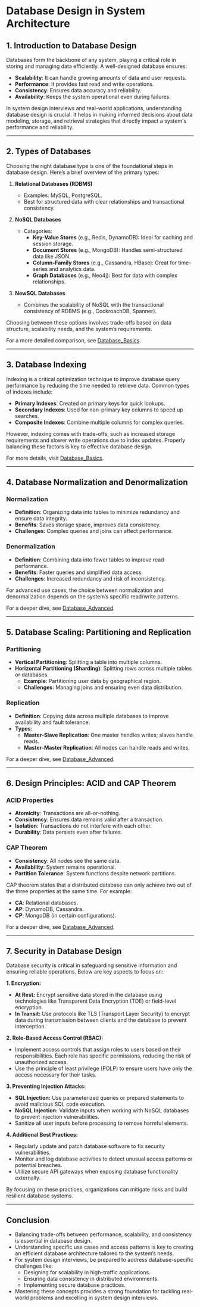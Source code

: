 # Database Design in System Architecture

## 1. **Introduction to Database Design**

Databases form the backbone of any system, playing a critical role in storing and managing data efficiently. A well-designed database ensures:

- **Scalability**: It can handle growing amounts of data and user requests.
- **Performance**: It provides fast read and write operations.
- **Consistency**: Ensures data accuracy and reliability.
- **Availability**: Keeps the system operational even during failures.

In system design interviews and real-world applications, understanding database design is crucial. It helps in making informed decisions about data modeling, storage, and retrieval strategies that directly impact a system's performance and reliability.

---

## 2. **Types of Databases**

Choosing the right database type is one of the foundational steps in database design. Here’s a brief overview of the primary types:

1. **Relational Databases (RDBMS)**
   - Examples: MySQL, PostgreSQL.
   - Best for structured data with clear relationships and transactional consistency.

2. **NoSQL Databases**
   - Categories:
     - **Key-Value Stores** (e.g., Redis, DynamoDB): Ideal for caching and session storage.
     - **Document Stores** (e.g., MongoDB): Handles semi-structured data like JSON.
     - **Column-Family Stores** (e.g., Cassandra, HBase): Great for time-series and analytics data.
     - **Graph Databases** (e.g., Neo4j): Best for data with complex relationships.

3. **NewSQL Databases**
   - Combines the scalability of NoSQL with the transactional consistency of RDBMS (e.g., CockroachDB, Spanner).

Choosing between these options involves trade-offs based on data structure, scalability needs, and the system’s requirements.

For a more detailed comparison, see [Database_Basics](../Roadmap_Backend/04_Database_Basics.md).

---

## 3. **Database Indexing**

Indexing is a critical optimization technique to improve database query performance by reducing the time needed to retrieve data. Common types of indexes include:

- **Primary Indexes**: Created on primary keys for quick lookups.
- **Secondary Indexes**: Used for non-primary key columns to speed up searches.
- **Composite Indexes**: Combine multiple columns for complex queries.

However, indexing comes with trade-offs, such as increased storage requirements and slower write operations due to index updates. Properly balancing these factors is key to effective database design.

For more details, visit [Database_Basics](../Roadmap_Backend/04_Database_Basics.md).

---

## 4. **Database Normalization and Denormalization**

### **Normalization**

- **Definition**: Organizing data into tables to minimize redundancy and ensure data integrity.
- **Benefits**: Saves storage space, improves data consistency.
- **Challenges**: Complex queries and joins can affect performance.

### **Denormalization**

- **Definition**: Combining data into fewer tables to improve read performance.
- **Benefits**: Faster queries and simplified data access.
- **Challenges**: Increased redundancy and risk of inconsistency.

For advanced use cases, the choice between normalization and denormalization depends on the system’s specific read/write patterns.

For a deeper dive, see [Database_Advanced](../Roadmap_Backend/05_Database_Advanced.md).

---

## 5. **Database Scaling: Partitioning and Replication**

### **Partitioning**

- **Vertical Partitioning**: Splitting a table into multiple columns.
- **Horizontal Partitioning (Sharding)**: Splitting rows across multiple tables or databases.
  - **Example**: Partitioning user data by geographical region.
  - **Challenges**: Managing joins and ensuring even data distribution.

### **Replication**

- **Definition**: Copying data across multiple databases to improve availability and fault tolerance.
- **Types**:
  - **Master-Slave Replication**: One master handles writes; slaves handle reads.
  - **Master-Master Replication**: All nodes can handle reads and writes.

For a deeper dive, see [Database_Advanced](../Roadmap_Backend/05_Database_Advanced.md).

---

## 6. **Design Principles: ACID and CAP Theorem**

### **ACID Properties**

- **Atomicity**: Transactions are all-or-nothing.
- **Consistency**: Ensures data remains valid after a transaction.
- **Isolation**: Transactions do not interfere with each other.
- **Durability**: Data persists even after failures.

### **CAP Theorem**

- **Consistency**: All nodes see the same data.
- **Availability**: System remains operational.
- **Partition Tolerance**: System functions despite network partitions.

CAP theorem states that a distributed database can only achieve two out of the three properties at the same time. For example:

- **CA**: Relational databases.
- **AP**: DynamoDB, Cassandra.
- **CP**: MongoDB (in certain configurations).

For a deeper dive, see [Database_Advanced](../Roadmap_Backend/05_Database_Advanced.md).

---

## 7. **Security in Database Design**

Database security is critical in safeguarding sensitive information and ensuring reliable operations. Below are key aspects to focus on:

**1. Encryption:**

- **At Rest:** Encrypt sensitive data stored in the database using technologies like Transparent Data Encryption (TDE) or field-level encryption.
- **In Transit:** Use protocols like TLS (Transport Layer Security) to encrypt data during transmission between clients and the database to prevent interception.

**2. Role-Based Access Control (RBAC):**

- Implement access controls that assign roles to users based on their responsibilities. Each role has specific permissions, reducing the risk of unauthorized access.
- Use the principle of least privilege (POLP) to ensure users have only the access necessary for their tasks.

**3. Preventing Injection Attacks:**

- **SQL Injection:** Use parameterized queries or prepared statements to avoid malicious SQL code execution.
- **NoSQL Injection:** Validate inputs when working with NoSQL databases to prevent injection vulnerabilities.
- Sanitize all user inputs before processing to remove harmful elements.

**4. Additional Best Practices:**

- Regularly update and patch database software to fix security vulnerabilities.
- Monitor and log database activities to detect unusual access patterns or potential breaches.
- Utilize secure API gateways when exposing database functionality externally.

By focusing on these practices, organizations can mitigate risks and build resilient database systems.

---

## **Conclusion**

- Balancing trade-offs between performance, scalability, and consistency is essential in database design.
- Understanding specific use cases and access patterns is key to creating an efficient database architecture tailored to the system’s needs.
- For system design interviews, be prepared to address database-specific challenges like:
  - Designing for scalability in high-traffic applications.
  - Ensuring data consistency in distributed environments.
  - Implementing secure database practices.
- Mastering these concepts provides a strong foundation for tackling real-world problems and excelling in system design interviews.
